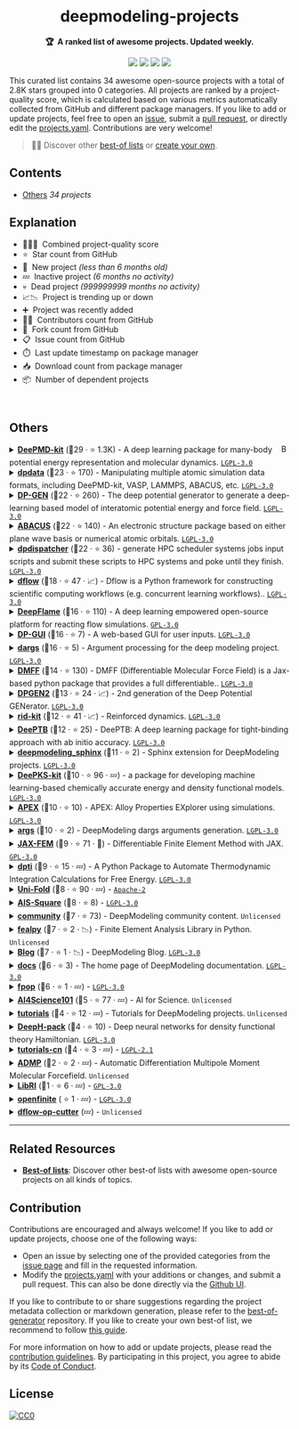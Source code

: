 <!-- markdownlint-disable -->
<h1 align="center">
    deepmodeling-projects
    <br>
</h1>

<p align="center">
    <strong>🏆&nbsp; A ranked list of awesome projects. Updated weekly.</strong>
</p>

<p align="center">
    <a href="https://best-of.org" title="Best-of Badge"><img src="http://bit.ly/3o3EHNN"></a>
    <a href="#Contents" title="Project Count"><img src="https://img.shields.io/badge/projects-34-blue.svg?color=5ac4bf"></a>
    <a href="#Contribution" title="Contributions are welcome"><img src="https://img.shields.io/badge/contributions-welcome-green.svg"></a>
    <a href="https://github.com/deepmodeling/deepmodeling-projects/releases" title="Best-of Updates"><img src="https://img.shields.io/github/release-date/deepmodeling/deepmodeling-projects?color=green&label=updated"></a>
</p>

This curated list contains 34 awesome open-source projects with a total of 2.8K stars grouped into 0 categories. All projects are ranked by a project-quality score, which is calculated based on various metrics automatically collected from GitHub and different package managers. If you like to add or update projects, feel free to open an [issue](https://github.com/deepmodeling/deepmodeling-projects/issues/new/choose), submit a [pull request](https://github.com/deepmodeling/deepmodeling-projects/pulls), or directly edit the [projects.yaml](https://github.com/deepmodeling/deepmodeling-projects/edit/main/projects.yaml). Contributions are very welcome!

> 🧙‍♂️  Discover other [best-of lists](https://best-of.org) or [create your own](https://github.com/best-of-lists/best-of/blob/main/create-best-of-list.md).

## Contents

- [Others](#others) _34 projects_

## Explanation
- 🥇🥈🥉&nbsp; Combined project-quality score
- ⭐️&nbsp; Star count from GitHub
- 🐣&nbsp; New project _(less than 6 months old)_
- 💤&nbsp; Inactive project _(6 months no activity)_
- 💀&nbsp; Dead project _(999999999 months no activity)_
- 📈📉&nbsp; Project is trending up or down
- ➕&nbsp; Project was recently added
- 👨‍💻&nbsp; Contributors count from GitHub
- 🔀&nbsp; Fork count from GitHub
- 📋&nbsp; Issue count from GitHub
- ⏱️&nbsp; Last update timestamp on package manager
- 📥&nbsp; Download count from package manager
- 📦&nbsp; Number of dependent projects

<br>

## Others

<a href="#contents"><img align="right" width="15" height="15" src="https://git.io/JtehR" alt="Back to top"></a>

<details><summary><b><a href="https://github.com/deepmodeling/deepmd-kit">DeePMD-kit</a></b> (🥇29 ·  ⭐ 1.3K) - A deep learning package for many-body potential energy representation and molecular dynamics. <code><a href="http://bit.ly/37RvQcA">LGPL-3.0</a></code></summary>

- [GitHub](https://github.com/deepmodeling/deepmd-kit) (👨‍💻 65 · 🔀 450 · 📥 32K · 📦 13 · 📋 510 - 6% open · ⏱️ 23.01.2024):

	```
	git clone https://github.com/deepmodeling/deepmd-kit
	```
- [PyPi](https://pypi.org/project/deepmd-kit) (📥 1.6K / month):
	```
	pip install deepmd-kit
	```
- [Conda](https://anaconda.org/conda-forge/deepmd-kit) (📥 460K · ⏱️ 05.02.2024):
	```
	conda install -c conda-forge deepmd-kit
	```
- [npm](https://www.npmjs.com/package/deepmd-kit) (📥 20 / month):
	```
	npm install deepmd-kit
	```
- [Docker Hub](https://hub.docker.com/r/deepmodeling/deepmd-kit) (📥 2.1K · ⭐ 1 · ⏱️ 28.01.2024):
	```
	docker pull deepmodeling/deepmd-kit
	```
</details>
<details><summary><b><a href="https://github.com/deepmodeling/dpdata">dpdata</a></b> (🥇23 ·  ⭐ 170) - Manipulating multiple atomic simulation data formats, including DeePMD-kit, VASP, LAMMPS, ABACUS, etc. <code><a href="http://bit.ly/37RvQcA">LGPL-3.0</a></code></summary>

- [GitHub](https://github.com/deepmodeling/dpdata) (👨‍💻 51 · 🔀 110 · 📦 110 · 📋 81 - 12% open · ⏱️ 31.10.2023):

	```
	git clone https://github.com/deepmodeling/dpdata
	```
- [PyPi](https://pypi.org/project/dpdata) (📥 16K / month):
	```
	pip install dpdata
	```
- [Conda](https://anaconda.org/conda-forge/dpdata) (📥 64K · ⏱️ 31.10.2023):
	```
	conda install -c conda-forge dpdata
	```
- [Docker Hub](https://hub.docker.com/r/dptechnology/dpdata) (📥 78 · ⏱️ 02.06.2023):
	```
	docker pull dptechnology/dpdata
	```
</details>
<details><summary><b><a href="https://github.com/deepmodeling/dpgen">DP-GEN</a></b> (🥇22 ·  ⭐ 260) - The deep potential generator to generate a deep-learning based model of interatomic potential energy and force field. <code><a href="http://bit.ly/37RvQcA">LGPL-3.0</a></code></summary>

- [GitHub](https://github.com/deepmodeling/dpgen) (👨‍💻 62 · 🔀 160 · 📥 1.6K · 📦 4 · 📋 260 - 8% open · ⏱️ 02.11.2023):

	```
	git clone https://github.com/deepmodeling/dpgen
	```
- [PyPi](https://pypi.org/project/dpgen) (📥 410 / month):
	```
	pip install dpgen
	```
- [Conda](https://anaconda.org/conda-forge/dpgen) (📥 27K · ⏱️ 02.11.2023):
	```
	conda install -c conda-forge dpgen
	```
</details>
<details><summary><b><a href="https://github.com/deepmodeling/abacus-develop">ABACUS</a></b> (🥇22 ·  ⭐ 140) - An electronic structure package based on either plane wave basis or numerical atomic orbitals. <code><a href="http://bit.ly/37RvQcA">LGPL-3.0</a></code></summary>

- [GitHub](https://github.com/deepmodeling/abacus-develop) (👨‍💻 91 · 🔀 87 · 📋 1.2K - 12% open · ⏱️ 07.02.2024):

	```
	git clone https://github.com/deepmodeling/abacus-develop
	```
- [Conda](https://anaconda.org/conda-forge/abacus) (📥 16K · ⏱️ 01.02.2024):
	```
	conda install -c conda-forge abacus
	```
</details>
<details><summary><b><a href="https://github.com/deepmodeling/dpdispatcher">dpdispatcher</a></b> (🥇22 ·  ⭐ 36) - generate HPC scheduler systems jobs input scripts and submit these scripts to HPC systems and poke until they finish. <code><a href="http://bit.ly/37RvQcA">LGPL-3.0</a></code></summary>

- [GitHub](https://github.com/deepmodeling/dpdispatcher) (👨‍💻 43 · 🔀 48 · 📦 45 · 📋 65 - 21% open · ⏱️ 22.01.2024):

	```
	git clone https://github.com/deepmodeling/dpdispatcher
	```
- [PyPi](https://pypi.org/project/dpdispatcher) (📥 1.6K / month):
	```
	pip install dpdispatcher
	```
- [Conda](https://anaconda.org/conda-forge/dpdispatcher) (📥 6.6K · ⏱️ 21.01.2024):
	```
	conda install -c conda-forge dpdispatcher
	```
- [Docker Hub](https://hub.docker.com/r/dptechnology/dpdispatcher) (📥 88K · ⏱️ 21.01.2024):
	```
	docker pull dptechnology/dpdispatcher
	```
</details>
<details><summary><b><a href="https://github.com/deepmodeling/dflow">dflow</a></b> (🥈18 ·  ⭐ 47 · 📈) - Dflow is a Python framework for constructing scientific computing workflows (e.g. concurrent learning workflows).. <code><a href="http://bit.ly/37RvQcA">LGPL-3.0</a></code></summary>

- [GitHub](https://github.com/deepmodeling/dflow) (👨‍💻 21 · 🔀 21 · 📋 34 - 38% open · ⏱️ 08.02.2024):

	```
	git clone https://github.com/deepmodeling/dflow
	```
- [PyPi](https://pypi.org/project/dflow):
	```
	pip install dflow
	```
- [Conda](https://anaconda.org/conda-forge/dflow):
	```
	conda install -c conda-forge dflow
	```
- [Docker Hub](https://hub.docker.com/r/dptechnology/dflow) (📥 3.3K · ⏱️ 08.02.2024):
	```
	docker pull dptechnology/dflow
	```
</details>
<details><summary><b><a href="https://github.com/deepmodeling/deepflame-dev">DeepFlame</a></b> (🥈16 ·  ⭐ 110) - A deep learning empowered open-source platform for reacting flow simulations. <code><a href="http://bit.ly/2M0xdwT">GPL-3.0</a></code></summary>

- [GitHub](https://github.com/deepmodeling/deepflame-dev) (👨‍💻 20 · 🔀 53 · 📋 41 - 34% open · ⏱️ 04.01.2024):

	```
	git clone https://github.com/deepmodeling/deepflame-dev
	```
</details>
<details><summary><b><a href="https://github.com/deepmodeling/dpgui">DP-GUI</a></b> (🥈16 ·  ⭐ 7) - A web-based GUI for user inputs. <code><a href="http://bit.ly/37RvQcA">LGPL-3.0</a></code></summary>

- [GitHub](https://github.com/deepmodeling/dpgui) (👨‍💻 3 · 🔀 4 · 📦 5 · ⏱️ 24.01.2024):

	```
	git clone https://github.com/deepmodeling/dpgui
	```
- [PyPi](https://pypi.org/project/dpgui) (📥 16K / month):
	```
	pip install dpgui
	```
</details>
<details><summary><b><a href="https://github.com/deepmodeling/dargs">dargs</a></b> (🥈16 ·  ⭐ 5) - Argument processing for the deep modeling project. <code><a href="http://bit.ly/37RvQcA">LGPL-3.0</a></code></summary>

- [GitHub](https://github.com/deepmodeling/dargs) (👨‍💻 5 · 🔀 1 · 📦 110 · 📋 7 - 14% open · ⏱️ 08.02.2024):

	```
	git clone https://github.com/deepmodeling/dargs
	```
- [PyPi](https://pypi.org/project/dargs) (📥 24K / month):
	```
	pip install dargs
	```
- [Conda](https://anaconda.org/conda-forge/dargs) (📥 21K · ⏱️ 01.11.2023):
	```
	conda install -c conda-forge dargs
	```
</details>
<details><summary><b><a href="https://github.com/deepmodeling/DMFF">DMFF</a></b> (🥈14 ·  ⭐ 130) - DMFF (Differentiable Molecular Force Field) is a Jax-based python package that provides a full differentiable.. <code><a href="http://bit.ly/37RvQcA">LGPL-3.0</a></code></summary>

- [GitHub](https://github.com/deepmodeling/DMFF) (👨‍💻 14 · 🔀 37 · 📋 22 - 36% open · ⏱️ 12.01.2024):

	```
	git clone https://github.com/deepmodeling/DMFF
	```
- [Conda](https://anaconda.org/conda-forge/dmff) (📥 110 · ⏱️ 06.01.2024):
	```
	conda install -c conda-forge dmff
	```
</details>
<details><summary><b><a href="https://github.com/deepmodeling/dpgen2">DPGEN2</a></b> (🥈13 ·  ⭐ 24 · 📈) - 2nd generation of the Deep Potential GENerator. <code><a href="http://bit.ly/37RvQcA">LGPL-3.0</a></code></summary>

- [GitHub](https://github.com/deepmodeling/dpgen2) (👨‍💻 10 · 🔀 15 · 📦 1 · 📋 24 - 41% open · ⏱️ 02.02.2024):

	```
	git clone https://github.com/deepmodeling/dpgen2
	```
- [PyPi](https://pypi.org/project/dpgen2) (📥 79 / month):
	```
	pip install dpgen2
	```
- [Docker Hub](https://hub.docker.com/r/dptechnology/dpgen2) (📥 2.4K · ⏱️ 02.02.2024):
	```
	docker pull dptechnology/dpgen2
	```
</details>
<details><summary><b><a href="https://github.com/deepmodeling/rid-kit">rid-kit</a></b> (🥈12 ·  ⭐ 41 · 📈) - Reinforced dynamics. <code><a href="http://bit.ly/37RvQcA">LGPL-3.0</a></code></summary>

- [GitHub](https://github.com/deepmodeling/rid-kit) (👨‍💻 14 · 🔀 20 · 📥 140 · ⏱️ 22.09.2023):

	```
	git clone https://github.com/deepmodeling/rid-kit
	```
- [PyPi](https://pypi.org/project/rid-kit) (📥 71 / month):
	```
	pip install rid-kit
	```
</details>
<details><summary><b><a href="https://github.com/deepmodeling/DeePTB">DeePTB</a></b> (🥈12 ·  ⭐ 25) - DeePTB: A deep learning package for tight-binding approach with ab initio accuracy. <code><a href="http://bit.ly/37RvQcA">LGPL-3.0</a></code></summary>

- [GitHub](https://github.com/deepmodeling/DeePTB) (👨‍💻 5 · 🔀 10 · 📋 20 - 10% open · ⏱️ 02.02.2024):

	```
	git clone https://github.com/deepmodeling/DeePTB
	```
</details>
<details><summary><b><a href="https://github.com/deepmodeling/deepmodeling_sphinx">deepmodeling_sphinx</a></b> (🥉11 ·  ⭐ 2) - Sphinx extension for DeepModeling projects. <code><a href="http://bit.ly/37RvQcA">LGPL-3.0</a></code></summary>

- [GitHub](https://github.com/deepmodeling/deepmodeling_sphinx) (👨‍💻 5 · 🔀 5 · ⏱️ 17.12.2023):

	```
	git clone https://github.com/deepmodeling/deepmodeling_sphinx
	```
- [PyPi](https://pypi.org/project/deepmodeling_sphinx) (📥 2.4K / month):
	```
	pip install deepmodeling_sphinx
	```
</details>
<details><summary><b><a href="https://github.com/deepmodeling/deepks-kit">DeePKS-kit</a></b> (🥉10 ·  ⭐ 96 · 💤) - a package for developing machine learning-based chemically accurate energy and density functional models. <code><a href="http://bit.ly/37RvQcA">LGPL-3.0</a></code></summary>

- [GitHub](https://github.com/deepmodeling/deepks-kit) (👨‍💻 6 · 🔀 31 · 📋 14 - 14% open · ⏱️ 01.04.2023):

	```
	git clone https://github.com/deepmodeling/deepks-kit
	```
</details>
<details><summary><b><a href="https://github.com/deepmodeling/APEX">APEX</a></b> (🥉10 ·  ⭐ 10) - APEX: Alloy Properties EXplorer using simulations. <code><a href="http://bit.ly/37RvQcA">LGPL-3.0</a></code></summary>

- [GitHub](https://github.com/deepmodeling/APEX) (👨‍💻 4 · 🔀 10 · ⏱️ 17.11.2023):

	```
	git clone https://github.com/deepmodeling/APEX
	```
- [PyPi](https://pypi.org/project/apex-flow) (📥 67 / month):
	```
	pip install apex-flow
	```
</details>
<details><summary><b><a href="https://github.com/deepmodeling/args">args</a></b> (🥉10 ·  ⭐ 2) - DeepModeling dargs arguments generation. <code><a href="http://bit.ly/37RvQcA">LGPL-3.0</a></code></summary>

- [GitHub](https://github.com/deepmodeling/args) (👨‍💻 2 · 🔀 1 · 📦 5 · ⏱️ 05.02.2024):

	```
	git clone https://github.com/deepmodeling/args
	```
- [npm](https://www.npmjs.com/package/@deepmodeling/args) (📥 190 / month):
	```
	npm install @deepmodeling/args
	```
</details>
<details><summary><b><a href="https://github.com/deepmodeling/jax-fem">JAX-FEM</a></b> (🥉9 ·  ⭐ 71 · 🐣) - Differentiable Finite Element Method with JAX. <code><a href="http://bit.ly/2M0xdwT">GPL-3.0</a></code></summary>

- [GitHub](https://github.com/deepmodeling/jax-fem) (👨‍💻 7 · 🔀 14 · 📋 17 - 82% open · ⏱️ 20.01.2024):

	```
	git clone https://github.com/deepmodeling/jax-fem
	```
</details>
<details><summary><b><a href="https://github.com/deepmodeling/dpti">dpti</a></b> (🥉9 ·  ⭐ 15 · 💤) - A Python Package to Automate Thermodynamic Integration Calculations for Free Energy. <code><a href="http://bit.ly/37RvQcA">LGPL-3.0</a></code></summary>

- [GitHub](https://github.com/deepmodeling/dpti) (👨‍💻 13 · 🔀 17 · ⏱️ 05.07.2023):

	```
	git clone https://github.com/deepmodeling/dpti
	```
- [PyPi](https://pypi.org/project/dpti) (📥 28 / month):
	```
	pip install dpti
	```
</details>
<details><summary><b><a href="https://github.com/deepmodeling/Uni-Fold">Uni-Fold</a></b> (🥉8 ·  ⭐ 90 · 💤) -  <code><a href="http://bit.ly/3nYMfla">Apache-2</a></code></summary>

- [GitHub](https://github.com/deepmodeling/Uni-Fold) (👨‍💻 3 · 🔀 17 · ⏱️ 18.08.2022):

	```
	git clone https://github.com/deepmodeling/Uni-Fold
	```
- [Docker Hub](https://hub.docker.com/r/dptechnology/unifold) (📥 570 · ⏱️ 08.01.2024):
	```
	docker pull dptechnology/unifold
	```
</details>
<details><summary><b><a href="https://github.com/deepmodeling/AIS-Square">AIS-Square</a></b> (🥉8 ·  ⭐ 8) -  <code><a href="http://bit.ly/37RvQcA">LGPL-3.0</a></code></summary>

- [GitHub](https://github.com/deepmodeling/AIS-Square) (👨‍💻 8 · 🔀 6 · 📋 5 - 80% open · ⏱️ 06.12.2023):

	```
	git clone https://github.com/deepmodeling/AIS-Square
	```
</details>
<details><summary><b><a href="https://github.com/deepmodeling/community">community</a></b> (🥉7 ·  ⭐ 73) - DeepModeling community content. <code>Unlicensed</code></summary>

- [GitHub](https://github.com/deepmodeling/community) (👨‍💻 15 · 🔀 17 · 📋 5 - 20% open · ⏱️ 03.01.2024):

	```
	git clone https://github.com/deepmodeling/community
	```
</details>
<details><summary><b><a href="https://github.com/deepmodeling/fealpy">fealpy</a></b> (🥉7 ·  ⭐ 2 · 📉) - Finite Element Analysis Library in Python. <code>Unlicensed</code></summary>

- [GitHub](https://github.com/deepmodeling/fealpy) (👨‍💻 57 · ⏱️ 20.11.2023):

	```
	git clone https://github.com/deepmodeling/fealpy
	```
- [PyPi](https://pypi.org/project/fealpy) (📥 59 / month):
	```
	pip install fealpy
	```
</details>
<details><summary><b><a href="https://github.com/deepmodeling/blog">Blog</a></b> (🥉7 ·  ⭐ 1 · 📉) - DeepModeling Blog. <code><a href="http://bit.ly/37RvQcA">LGPL-3.0</a></code></summary>

- [GitHub](https://github.com/deepmodeling/blog) (👨‍💻 5 · 🔀 5 · ⏱️ 19.01.2024):

	```
	git clone https://github.com/deepmodeling/blog
	```
</details>
<details><summary><b><a href="https://github.com/deepmodeling/docs">docs</a></b> (🥉6 ·  ⭐ 3) - The home page of DeepModeling documentation. <code><a href="http://bit.ly/37RvQcA">LGPL-3.0</a></code></summary>

- [GitHub](https://github.com/deepmodeling/docs) (👨‍💻 7 · 🔀 6 · ⏱️ 17.12.2023):

	```
	git clone https://github.com/deepmodeling/docs
	```
</details>
<details><summary><b><a href="https://github.com/deepmodeling/fpop">fpop</a></b> (🥉6 ·  ⭐ 1 · 💤) -  <code><a href="http://bit.ly/37RvQcA">LGPL-3.0</a></code></summary>

- [GitHub](https://github.com/deepmodeling/fpop) (👨‍💻 2 · 🔀 5 · 📦 3 · ⏱️ 26.04.2023):

	```
	git clone https://github.com/deepmodeling/fpop
	```
- [PyPi](https://pypi.org/project/fpop) (📥 300 / month):
	```
	pip install fpop
	```
</details>
<details><summary><b><a href="https://github.com/deepmodeling/AI4Science101">AI4Science101</a></b> (🥉5 ·  ⭐ 77 · 💤) - AI for Science. <code>Unlicensed</code></summary>

- [GitHub](https://github.com/deepmodeling/AI4Science101) (👨‍💻 5 · 🔀 12 · ⏱️ 04.09.2022):

	```
	git clone https://github.com/deepmodeling/AI4Science101
	```
</details>
<details><summary><b><a href="https://github.com/deepmodeling/tutorials">tutorials</a></b> (🥉4 ·  ⭐ 12 · 💤) - Tutorials for DeepModeling projects. <code>Unlicensed</code></summary>

- [GitHub](https://github.com/deepmodeling/tutorials) (👨‍💻 10 · 🔀 20 · ⏱️ 26.09.2022):

	```
	git clone https://github.com/deepmodeling/tutorials
	```
</details>
<details><summary><b><a href="https://github.com/deepmodeling/DeepH-pack">DeepH-pack</a></b> (🥉4 ·  ⭐ 10) - Deep neural networks for density functional theory Hamiltonian. <code><a href="http://bit.ly/37RvQcA">LGPL-3.0</a></code></summary>

- [GitHub](https://github.com/deepmodeling/DeepH-pack) (👨‍💻 6 · 🔀 5 · 📋 3 - 33% open · ⏱️ 28.12.2023):

	```
	git clone https://github.com/deepmodeling/DeepH-pack
	```
</details>
<details><summary><b><a href="https://github.com/deepmodeling/tutorials-cn">tutorials-cn</a></b> (🥉4 ·  ⭐ 3 · 💤) -  <code><a href="https://tldrlegal.com/search?q=LGPL-2.1">LGPL-2.1</a></code></summary>

- [GitHub](https://github.com/deepmodeling/tutorials-cn) (👨‍💻 4 · 🔀 6 · ⏱️ 29.12.2022):

	```
	git clone https://github.com/deepmodeling/tutorials-cn
	```
</details>
<details><summary><b><a href="https://github.com/deepmodeling/ADMP">ADMP</a></b> (🥉2 ·  ⭐ 2 · 💤) - Automatic Differentiation Multipole Moment Molecular Forcefield. <code>Unlicensed</code></summary>

- [GitHub](https://github.com/deepmodeling/ADMP) (👨‍💻 7 · 🔀 1 · ⏱️ 15.02.2022):

	```
	git clone https://github.com/deepmodeling/ADMP
	```
</details>
<details><summary><b><a href="https://github.com/deepmodeling/LibRI">LibRI</a></b> (🥉1 ·  ⭐ 6 · 💤) -  <code><a href="http://bit.ly/2M0xdwT">GPL-3.0</a></code></summary>

- [GitHub](https://github.com/deepmodeling/LibRI) (👨‍💻 2 · 📋 3 - 66% open · ⏱️ 10.04.2023):

	```
	git clone https://github.com/deepmodeling/LibRI
	```
</details>
<details><summary><b><a href="https://github.com/deepmodeling/openfinite">openfinite</a></b> ( ⭐ 1 · 💤) -  <code><a href="http://bit.ly/37RvQcA">LGPL-3.0</a></code></summary>

- [GitHub](https://github.com/deepmodeling/openfinite) (👨‍💻 2 · ⏱️ 06.10.2021):

	```
	git clone https://github.com/deepmodeling/openfinite
	```
</details>
<details><summary><b><a href="https://github.com/deepmodeling/dflow-op-cutter">dflow-op-cutter</a></b> (💤) -  <code>Unlicensed</code></summary>

- [GitHub](https://github.com/deepmodeling/dflow-op-cutter) (👨‍💻 2 · ⏱️ 06.07.2022):

	```
	git clone https://github.com/deepmodeling/dflow-op-cutter
	```
</details>

---

## Related Resources

- [**Best-of lists**](https://best-of.org): Discover other best-of lists with awesome open-source projects on all kinds of topics.

## Contribution

Contributions are encouraged and always welcome! If you like to add or update projects, choose one of the following ways:

- Open an issue by selecting one of the provided categories from the [issue page](https://github.com/deepmodeling/deepmodeling-projects/issues/new/choose) and fill in the requested information.
- Modify the [projects.yaml](https://github.com/deepmodeling/deepmodeling-projects/blob/main/projects.yaml) with your additions or changes, and submit a pull request. This can also be done directly via the [Github UI](https://github.com/deepmodeling/deepmodeling-projects/edit/main/projects.yaml).

If you like to contribute to or share suggestions regarding the project metadata collection or markdown generation, please refer to the [best-of-generator](https://github.com/best-of-lists/best-of-generator) repository. If you like to create your own best-of list, we recommend to follow [this guide](https://github.com/best-of-lists/best-of/blob/main/create-best-of-list.md).

For more information on how to add or update projects, please read the [contribution guidelines](https://github.com/deepmodeling/deepmodeling-projects/blob/main/CONTRIBUTING.md). By participating in this project, you agree to abide by its [Code of Conduct](https://github.com/deepmodeling/deepmodeling-projects/blob/main/.github/CODE_OF_CONDUCT.md).

## License

[![CC0](https://mirrors.creativecommons.org/presskit/buttons/88x31/svg/by-sa.svg)](https://creativecommons.org/licenses/by-sa/4.0/)
